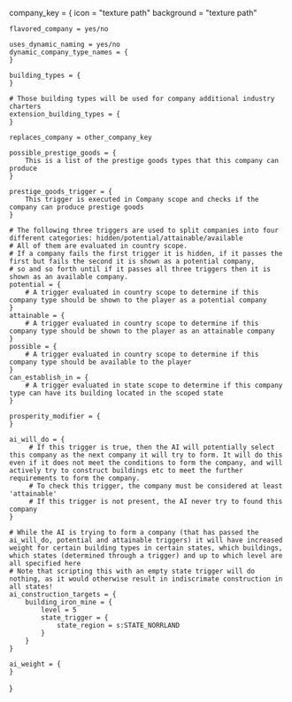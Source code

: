 ﻿company_key = {
	icon = "texture path"
	background = "texture path"
	
	flavored_company = yes/no

	uses_dynamic_naming = yes/no
	dynamic_company_type_names = {
	}
	
	building_types = { 
	}
	
	# Those building types will be used for company additional industry charters
	extension_building_types = {
	}
	
	replaces_company = other_company_key
	
	possible_prestige_goods = {
		This is a list of the prestige goods types that this company can produce
	}

	prestige_goods_trigger = {
		This trigger is executed in Company scope and checks if the company can produce prestige goods
	}

	# The following three triggers are used to split companies into four different categories: hidden/potential/attainable/available
	# All of them are evaluated in country scope.
	# If a company fails the first trigger it is hidden, if it passes the first but fails the second it is shown as a potential company,
	# so and so forth until if it passes all three triggers then it is shown as an available company.
	potential = {
		# A trigger evaluated in country scope to determine if this company type should be shown to the player as a potential company
	}
	attainable = {
		# A trigger evaluated in country scope to determine if this company type should be shown to the player as an attainable company
	}
	possible = { 
		# A trigger evaluated in country scope to determine if this company type should be available to the player
	}
	can_establish_in = {
		# A trigger evaluated in state scope to determine if this company type can have its building located in the scoped state
	}
	
	prosperity_modifier = {
	}	
	
	ai_will_do = {
		 # If this trigger is true, then the AI will potentially select this company as the next company it will try to form. It will do this even if it does not meet the conditions to form the company, and will actively try to construct buildings etc to meet the further requirements to form the company.
		 # To check this trigger, the company must be considered at least 'attainable'
		 # If this trigger is not present, the AI never try to found this company
	}
	
	# While the AI is trying to form a company (that has passed the ai_will_do, potential and attainable triggers) it will have increased weight for certain building types in certain states, which buildings, which states (determined through a trigger) and up to which level are all specified here
	# Note that scripting this with an empty state trigger will do nothing, as it would otherwise result in indiscrimate construction in all states!
	ai_construction_targets = {
		building_iron_mine = {
			level = 5
			state_trigger = {
				state_region = s:STATE_NORRLAND
			}
		}
	}
	
	ai_weight = {
	}
}
